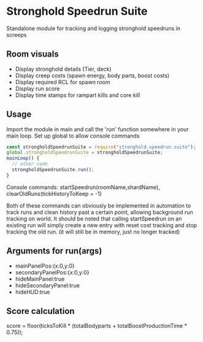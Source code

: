# Stronghold Speedrun Suite

Standalone module for tracking and logging stronghold speedruns in screeps

## Room visuals

- Display stronghold details (Tier, deck)
- Display creep costs (spawn energy, body parts, boost costs)
- Display required RCL for spawn room
- Display run score
- Display time stamps for rampart kills and core kill

## Usage

Import the module in main and call the 'run' function somewhere in your main loop.  Set up global to allow console commands

```js
const strongholdSpeedrunSuite = require("stronghold.speedrun.suite");
global.strongholdSpeedrunSuite = strongholdSpeedrunSuite;
mainLoop() {
  // other code
  strongholdSpeedrunSuite.run();
}
```

Console commands: startSpeedrun(roomName,shardName), clearOldRuns(tickHistoryToKeep = -1)

Both of these commands can obviously be implemented in automation to track runs and clean history past a certain point, allowing background run tracking on world.  It should be noted that calling startSpeedrun on an existing run will simply create a new entry with reset cost tracking and stop tracking the old run. (it will still be in memory, just no longer tracked)

## Arguments for run(args)

- mainPanelPos:{x:0,y:0}
- secondaryPanelPos:{x:0,y:0}
- hideMainPanel:true
- hideSecondaryPanel:true
- hideHUD:true

## Score calculation

score = floor(ticksToKill * (totalBodyparts + totalBoostProductionTime * 0.75));